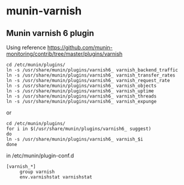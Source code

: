 # munin-varnish
## Munin varnish 6 plugin
Using reference https://github.com/munin-monitoring/contrib/tree/master/plugins/varnish

```
cd /etc/munin/plugins/
ln -s /usr/share/munin/plugins/varnish6_ varnish_backend_traffic
ln -s /usr/share/munin/plugins/varnish6_ varnish_transfer_rates
ln -s /usr/share/munin/plugins/varnish6_ varnish_request_rate
ln -s /usr/share/munin/plugins/varnish6_ varnish_objects
ln -s /usr/share/munin/plugins/varnish6_ varnish_uptime
ln -s /usr/share/munin/plugins/varnish6_ varnish_threads
ln -s /usr/share/munin/plugins/varnish6_ varnish_expunge
```
or
```
cd /etc/munin/plugins/
for i in $(/usr/share/munin/plugins/varnish6_ suggest)
do
ln -s /usr/share/munin/plugins/varnish6_ varnish_$i
done
```
in /etc/munin/plugin-conf.d
```
[varnish_*]
     group varnish
     env.varnishstat varnishstat
```
